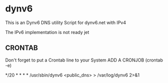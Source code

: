# dynv6
This is an Dynv6 DNS utility Script for dynv6.net with IPv4

The IPv6 implementation is not ready jet

## CRONTAB
Don't forget to put a Crontab line to your System
ADD A CRONJOB (crontab -e)

*/20 * * * * /usr/sbin/dynv6 <public_dns> <token> > /var/log/dynv6 2>&1
